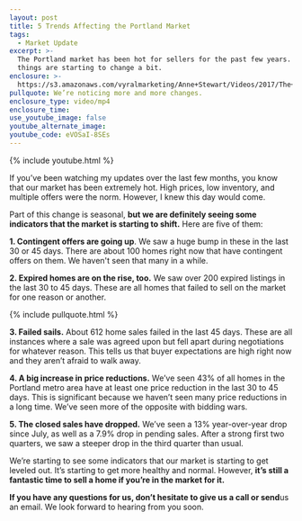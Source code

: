 ```yaml
---
layout: post
title: 5 Trends Affecting the Portland Market
tags:
  - Market Update
excerpt: >-
  The Portland market has been hot for sellers for the past few years. Now
  things are starting to change a bit.
enclosure: >-
  https://s3.amazonaws.com/vyralmarketing/Anne+Stewart/Videos/2017/The+Market+Is+Changing+-+Oregon+Real+Estate+Agent.mp4
pullquote: We’re noticing more and more changes.
enclosure_type: video/mp4
enclosure_time:
use_youtube_image: false
youtube_alternate_image:
youtube_code: eVOSaI-8SEs
---
```



{% include youtube.html %}

If you’ve been watching my updates over the last few months, you know that our market has been extremely hot. High prices, low inventory, and multiple offers were the norm. However, I knew this day would come.

Part of this change is seasonal, **but we are definitely seeing some indicators that the market is starting to shift.** Here are five of them:

**1. Contingent offers are going up**. We saw a huge bump in these in the last 30 or 45 days. There are about 100 homes right now that have contingent offers on them. We haven't seen that many in a while.

**2. Expired homes are on the rise, too.** We saw over 200 expired listings in the last 30 to 45 days. These are all homes that failed to sell on the market for one reason or another.

{% include pullquote.html %}

**3. Failed sails.** About 612 home sales failed in the last 45 days. These are all instances where a sale was agreed upon but fell apart during negotiations for whatever reason. This tells us that buyer expectations are high right now and they aren’t afraid to walk away.

**4. A big increase in price reductions.** We’ve seen 43% of all homes in the Portland metro area have at least one price reduction in the last 30 to 45 days. This is significant because we haven’t seen many price reductions in a long time. We’ve seen more of the opposite with bidding wars.

**5. The closed sales have dropped.** We’ve seen a 13% year-over-year drop since July, as well as a 7.9% drop in pending sales. After a strong first two quarters, we saw a steeper drop in the third quarter than usual.

We’re starting to see some indicators that our market is starting to get leveled out. It’s starting to get more healthy and normal. However, **it’s still a fantastic time to sell a home if you’re in the market for it.**

**If you have any questions for us, don’t hesitate to give us a call or send**us an email. We look forward to hearing from you soon.